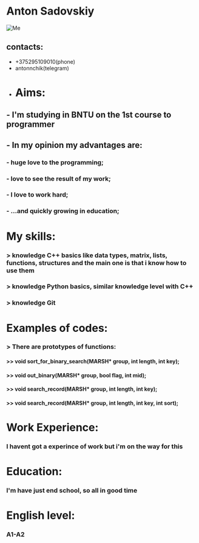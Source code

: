# Anton Sadovskiy
![Me](C:/Users/User/Desktop/photo_2022-06-29_23-06-01.jpg)
## contacts:
- +375295109010(phone)
- antonnchik(telegram)
- # Aims:
## - I'm studying in BNTU on the 1st course to programmer
## - In my opinion my advantages are:
### - huge love to the programming;
### - love to see the result of my work;
### - I love to work hard;
### - ...and quickly growing in education;
# My skills:
### > knowledge C++ basics like data types, matrix, lists, functions, structures and the main one is that i know how to use them
### > knowledge Python basics, similar knowledge level with C++
### > knowledge Git
# Examples of codes:
### > There are prototypes of functions:
#### >> void sort_for_binary_search(MARSH* group, int length, int key);
#### >> void out_binary(MARSH* group, bool flag, int mid);
#### >> void search_record(MARSH* group, int length, int key);
#### >> void search_record(MARSH* group, int length, int key, int sort);
# Work Experience:
### I havent got a experince of work but i'm on the way for this
# Education:
### I'm have just end school, so all in good time
# English level:
### A1-A2